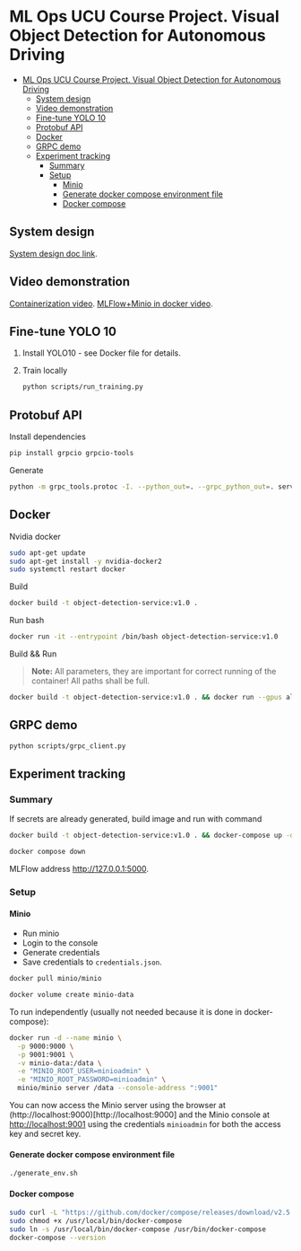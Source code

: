 # ML Ops UCU Course Project. Visual Object Detection for Autonomous Driving

- [ML Ops UCU Course Project. Visual Object Detection for Autonomous Driving](#ml-ops-ucu-course-project-visual-object-detection-for-autonomous-driving)
  - [System design](#system-design)
  - [Video demonstration](#video-demonstration)
  - [Fine-tune YOLO 10](#fine-tune-yolo-10)
  - [Protobuf API](#protobuf-api)
  - [Docker](#docker)
  - [GRPC demo](#grpc-demo)
  - [Experiment tracking](#experiment-tracking)
    - [Summary](#summary)
    - [Setup](#setup)
      - [Minio](#minio)
      - [Generate docker compose environment file](#generate-docker-compose-environment-file)
      - [Docker compose](#docker-compose)

## System design

[System design doc link](system_design/ml_system_design_doc.md).

## Video demonstration

[Containerization video](https://drive.google.com/file/d/1-1YFQxsPfVtP2vcepKyU_m1efNmzZ8Z9/view?usp=sharing).
[MLFlow+Minio in docker video](https://drive.google.com/file/d/1H321j42NHZjzOTuLzbBEXu28W7vtUCUi/view?usp=sharing).

## Fine-tune YOLO 10

1. Install YOLO10 - see Docker file for details.

2. Train locally

   ```bash
   python scripts/run_training.py
   ```

## Protobuf API

Install dependencies

```bash
pip install grpcio grpcio-tools
```

Generate

```bash
python -m grpc_tools.protoc -I. --python_out=. --grpc_python_out=. services/object_detection_service.proto
```

## Docker

Nvidia docker

```bash
sudo apt-get update
sudo apt-get install -y nvidia-docker2
sudo systemctl restart docker
```

Build

```bash
docker build -t object-detection-service:v1.0 .  
```

Run bash

```bash
docker run -it --entrypoint /bin/bash object-detection-service:v1.0
```

Build && Run

> **Note:**
> All parameters, they are important for correct running of the container! All paths shall be full.

```bash
docker build -t object-detection-service:v1.0 . && docker run --gpus all --ipc=host -p 50051:50051 -v $(pwd)/data:/app/data -v $(pwd)/data:/$(pwd)/data -it object-detection-service:v1.0

```

## GRPC demo

```bash
python scripts/grpc_client.py
```

## Experiment tracking

### Summary

If secrets are already generated, build image and run with command

```bash
docker build -t object-detection-service:v1.0 . && docker-compose up -d
```

```bash
docker compose down
```

MLFlow address http://127.0.0.1:5000.

### Setup

#### Minio

- Run minio
- Login to the console
- Generate credentials
- Save credentials to `credentials.json`.

```bash
docker pull minio/minio
```

```bash
docker volume create minio-data
```

To run independently (usually not needed because it is done in docker-compose):

```bash
docker run -d --name minio \
  -p 9000:9000 \
  -p 9001:9001 \
  -v minio-data:/data \
  -e "MINIO_ROOT_USER=minioadmin" \
  -e "MINIO_ROOT_PASSWORD=minioadmin" \
  minio/minio server /data --console-address ":9001"
```

You can now access the Minio server using the browser at (http://localhost:9000)[http://localhost:9000] and the Minio console at [http://localhost:9001](http://localhost:9001) using the credentials `minioadmin` for both the access key and secret key.

#### Generate docker compose environment file

```bash
./generate_env.sh
```

#### Docker compose

```bash
sudo curl -L "https://github.com/docker/compose/releases/download/v2.5.0/docker-compose-$(uname -s)-$(uname -m)" -o /usr/local/bin/docker-compose
sudo chmod +x /usr/local/bin/docker-compose
sudo ln -s /usr/local/bin/docker-compose /usr/bin/docker-compose
docker-compose --version
```
